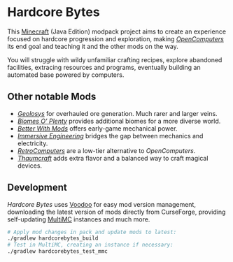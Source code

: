 # Hardcore Bytes

This [Minecraft] (Java Edition) modpack project aims to create an experience
focused on hardcore progression and exploration, making *[OpenComputers]* its
end goal and teaching it and the other mods on the way.

You will struggle with wildy unfamiliar crafting recipes, explore abandoned
facilities, extracing resources and programs, eventually building an automated
base powered by computers.

## Other notable Mods

- *[Geolosys]* for overhauled ore generation. Much rarer and larger veins.
- *[Biomes O' Plenty]* provides additional biomes for a more diverse world.
- *[Better With Mods]* offers early-game mechanical power.
- *[Immersive Engineering]* bridges the gap between mechanics and electricity.
- *[RetroComputers]* are a low-tier alternative to *OpenComputers*.
- *[Thaumcraft]* adds extra flavor and a balanced way to craft magical devices.

## Development

*Hardcore Bytes* uses [Voodoo] for easy mod version management, downloading
the latest version of mods directly from CurseForge, providing self-updating
[MultiMC] instances and much more.

```bash
# Apply mod changes in pack and update mods to latest:
./gradlew hardcorebytes_build
# Test in MultiMC, creating an instance if necessary:
./gradlew hardcorebytes_test_mmc
```


[Minecraft]: https://minecraft.net/
[MultiMC]:   https://multimc.org/
[Voodoo]:    https://github.com/DaemonicLabs/Voodoo

[OpenComputers]:         https://www.curseforge.com/minecraft/mc-mods/opencomputers
[Geolosys]:              https://www.curseforge.com/minecraft/mc-mods/geolosys
[Biomes O' Plenty]:      https://www.curseforge.com/projects/biomes-o-plenty
[Better With Mods]:      https://www.curseforge.com/minecraft/mc-mods/bwm-suite
[Immersive Engineering]: https://www.curseforge.com/projects/immersive-engineering
[RetroComputers]:        https://www.curseforge.com/minecraft/mc-mods/retrocomputers
[Thaumcraft]:            https://www.curseforge.com/projects/thaumcraft
